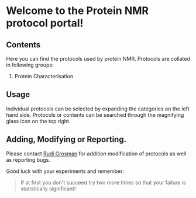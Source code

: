 # Welcome to the Protein NMR protocol portal!

## Contents
Here you can find the protocols used by protein NMR. Protocols are collated in following groups:

1. Protein Characterisation

   

## Usage
Individual protocols can be selected by expanding the categories on the left hand side.
Protocols or contents can be searched through the magnifying glass icon on the top right.

## Adding, Modifying or Reporting.
Please contact [Rudi Grosman](mailto:r.grosman@liverpool.ac.uk "r.grosman@liverpool.ac.uk") for addition modification of protocols as well as reporting bugs.

Good luck with your experiments and remember:

> If at first you don't succeed try two more times so that your failure is statistically significant!